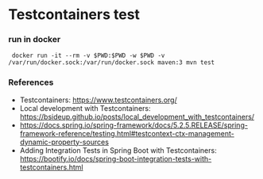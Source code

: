 Testcontainers test
===================


### run in docker
```
 docker run -it --rm -v $PWD:$PWD -w $PWD -v /var/run/docker.sock:/var/run/docker.sock maven:3 mvn test
```

### References

* Testcontainers: https://www.testcontainers.org/
* Local development with Testcontainers: https://bsideup.github.io/posts/local_development_with_testcontainers/
* https://docs.spring.io/spring-framework/docs/5.2.5.RELEASE/spring-framework-reference/testing.html#testcontext-ctx-management-dynamic-property-sources
* Adding Integration Tests in Spring Boot with Testcontainers: https://bootify.io/docs/spring-boot-integration-tests-with-testcontainers.html

